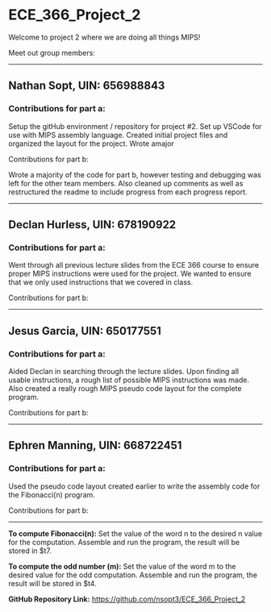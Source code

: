 # ECE_366_Project_2
Welcome to project 2 where we are doing all things MIPS!

Meet out group members:

-----------------------------------------------------------------------------------------------------------------------------------------

## Nathan Sopt, UIN: 656988843

### Contributions for part a: 

Setup the gitHub environment / repository for project #2. Set up VSCode for use with MIPS assembly language. Created initial project   files and organized the layout for the project. Wrote amajor

Contributions for part b:

Wrote a majority of the code for part b, however testing and debugging was left for the other team members. Also cleaned up comments as well as restructured the readme to include progress from each progress report.

-----------------------------------------------------------------------------------------------------------------------------------------

## Declan Hurless, UIN: 678190922

### Contributions for part a: 

Went through all previous lecture slides from the ECE 366 course to ensure proper MIPS instructions were used for the project. We wanted to ensure that we only used instructions that we covered in class.

Contributions for part b:

-----------------------------------------------------------------------------------------------------------------------------------------

## Jesus Garcia, UIN: 650177551

### Contributions for part a:

Aided Declan in searching through the lecture slides. Upon finding all usable instructions, a rough list of possible MIPS instructions was made. Also created a really rough MIPS pseudo code layout for the complete program.

Contributions for part b:

-----------------------------------------------------------------------------------------------------------------------------------------

## Ephren Manning, UIN: 668722451

### Contributions for part a:

Used the pseudo code layout created earlier to write the assembly code for the Fibonacci(n) program.

Contributions for part b:

-----------------------------------------------------------------------------------------------------------------------------------------

**To compute Fibonacci(n):** Set the value of the word n to the desired n value for the computation. Assemble and run the program, the result will be stored in $t7.

**To compute the odd number (m):** Set the value of the word m to the desired value for the odd computation. Assemble and run the program, the result will be stored in $t4.

**GitHub Repository Link:** https://github.com/nsopt3/ECE_366_Project_2


